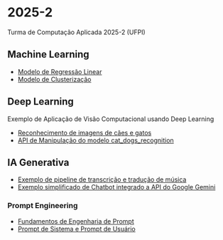 # 2025-2
Turma de Computação Aplicada 2025-2 (UFPI)

## Machine Learning

- [Modelo de Regressão Linear](notebooks/ML_Linear_Regressionn.ipynb)
- [Modelo de Clusterização](notebooks/ML_K_Means.ipynb)
  
## Deep Learning

Exemplo de Aplicação de Visão Computacional usando Deep Learning
- [Reconhecimento de imagens de cães e gatos](https://github.com/topicos-computacao-aplicada/2025-2/tree/main/cat_dog)
- [API de Manipulação do modelo cat_dogs_recognition](https://github.com/topicos-computacao-aplicada/2025-2/tree/main/api/api_cat_dog)

## IA Generativa
- [Exemplo de pipeline de transcrição e tradução de música](notebooks/pipeline_traduz_musica_ingles_para_portugues.ipynb)
- [Exemplo simplificado de Chatbot integrado a API do Google Gemini](https://github.com/topicos-computacao-aplicada/2025-2/tree/main/gemini_chatbot)

### Prompt Engineering
- [Fundamentos de Engenharia de Prompt](https://github.com/topicos-computacao-aplicada/2025-2/blob/main/docs/fundamentos_engenharia_prompt_llm.md)
- [Prompt de Sistema e Prompt de Usuário](https://github.com/topicos-computacao-aplicada/2025-2/blob/main/docs/system_prompt_user_prompt.md)
